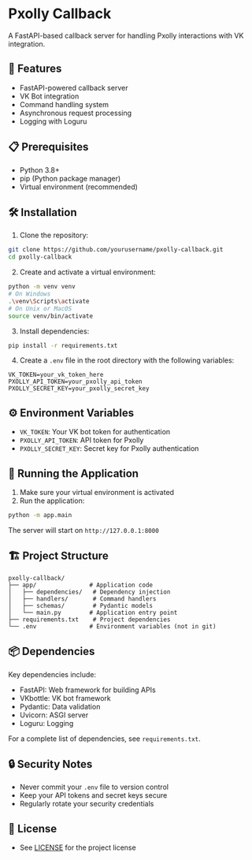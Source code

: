 # Pxolly Callback

A FastAPI-based callback server for handling Pxolly interactions with VK integration.

## 🚀 Features

- FastAPI-powered callback server
- VK Bot integration
- Command handling system
- Asynchronous request processing
- Logging with Loguru

## 📋 Prerequisites

- Python 3.8+
- pip (Python package manager)
- Virtual environment (recommended)

## 🛠️ Installation

1. Clone the repository:
```bash
git clone https://github.com/yourusername/pxolly-callback.git
cd pxolly-callback
```

2. Create and activate a virtual environment:
```bash
python -m venv venv
# On Windows
.\venv\Scripts\activate
# On Unix or MacOS
source venv/bin/activate
```

3. Install dependencies:
```bash
pip install -r requirements.txt
```

4. Create a `.env` file in the root directory with the following variables:
```env
VK_TOKEN=your_vk_token_here
PXOLLY_API_TOKEN=your_pxolly_api_token
PXOLLY_SECRET_KEY=your_pxolly_secret_key
```

## ⚙️ Environment Variables

- `VK_TOKEN`: Your VK bot token for authentication
- `PXOLLY_API_TOKEN`: API token for Pxolly
- `PXOLLY_SECRET_KEY`: Secret key for Pxolly authentication

## 🚀 Running the Application

1. Make sure your virtual environment is activated
2. Run the application:
```bash
python -m app.main
```

The server will start on `http://127.0.0.1:8000`

## 🏗️ Project Structure

```
pxolly-callback/
├── app/               # Application code
│   ├── dependencies/   # Dependency injection
│   ├── handlers/       # Command handlers
│   ├── schemas/        # Pydantic models
│   └── main.py        # Application entry point
├── requirements.txt    # Project dependencies
└── .env               # Environment variables (not in git)
```

## 📦 Dependencies

Key dependencies include:
- FastAPI: Web framework for building APIs
- VKbottle: VK bot framework
- Pydantic: Data validation
- Uvicorn: ASGI server
- Loguru: Logging

For a complete list of dependencies, see `requirements.txt`.

## 🔒 Security Notes

- Never commit your `.env` file to version control
- Keep your API tokens and secret keys secure
- Regularly rotate your security credentials

## 📝 License
- See [LICENSE](LICENSE) for the project license
